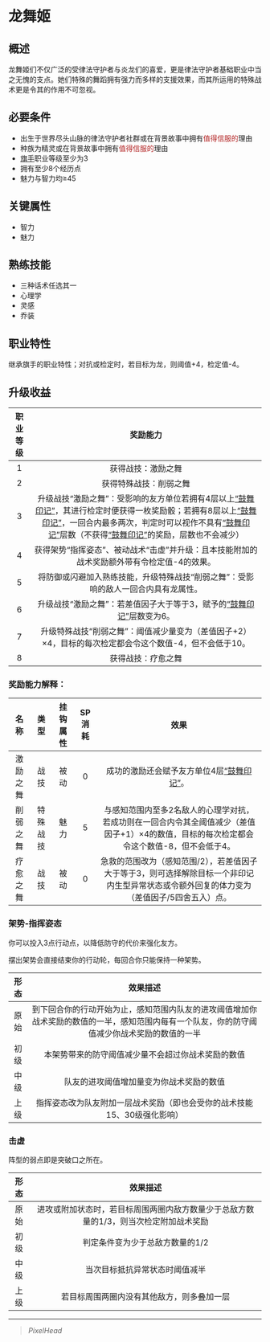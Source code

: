 # 龙舞姬

## 概述

龙舞姬们不仅广泛的受律法守护者与炎龙们的喜爱，更是律法守护者基础职业中当之无愧的支点。她们特殊的舞蹈拥有强力而多样的支援效果，而其所运用的特殊战术更是令其的作用不可忽视。

## 必要条件

* 出生于世界尽头山脉的律法守护者社群或在背景故事中拥有<font color="#B22222">值得信服的</font>理由
* 种族为精灵或在背景故事中拥有<font color="#B22222">值得信服的</font>理由
* <a href="../../../basicJob/Standard-bearer" target="_blank">旗手</a>职业等级至少为3
* 拥有至少8个经历点
* 魅力与智力均≥45

## 关键属性

* 智力
* 魅力

## 熟练技能

* 三种话术任选其一
* 心理学
* 灵感
* 乔装
  
## 职业特性

继承旗手的职业特性；对抗或检定时，若目标为龙，则阈值+4，检定值-4。

## 升级收益

职业等级|奖励能力
:--:|:--:
1|获得战技：激励之舞
2|获得特殊战技：削弱之舞
3|升级战技“激励之舞”：受影响的友方单位若拥有4层以上<a href="../../../../status/mark/#鼓舞印记" target="_blank">“鼓舞印记”</a>，其进行检定时便获得一枚奖励骰；若拥有8层以上<a href="../../../../status/mark/#鼓舞印记" target="_blank">“鼓舞印记”</a>，一回合内最多两次，判定时可以视作不具有<a href="../../../../status/mark/#鼓舞印记" target="_blank">“鼓舞印记”</a>层数（不获得<a href="../../../../status/mark/#鼓舞印记" target="_blank">“鼓舞印记”</a>的奖励，层数也不会减少）
4|获得架势“指挥姿态”、被动战术“击虚”并升级：且本技能附加的战术奖励额外带有令检定值-4的效果。
5|将防御或闪避加入熟练技能，升级特殊战技“削弱之舞”：受影响的敌人一回合内具有龙属性。
6|升级战技“激励之舞”：若差值因子大于等于3，赋予的<a href="../../../../status/mark/#鼓舞印记" target="_blank">“鼓舞印记”</a>层数变为6。
7|升级特殊战技“削弱之舞”：阈值减少量变为（差值因子+2）×4，目标的每次检定都会令这个数值-4，但不会低于10。
8|获得战技：疗愈之舞

### 奖励能力解释：

名称|类型|挂钩属性|SP消耗|效果
:--:|:--:|:--:|:--:|:--:
激励之舞|战技|被动|0|成功的激励还会赋予友方单位4层<a href="../../../../status/mark/#鼓舞印记" target="_blank">“鼓舞印记”</a>。
削弱之舞|特殊战技|魅力|5|与感知范围内至多2名敌人的心理学对抗，若成功则在一回合内令其全阈值减少（差值因子+1）×4的数值，目标的每次检定都会令这个数值-8，但不会低于4。
疗愈之舞|战技|被动|0|急救的范围改为（感知范围/2），若差值因子大于等于3，则可选择解除目标一个非印记内生型异常状态或令额外回复的体力变为（差值因子/5四舍五入）点。

### 架势-指挥姿态

你可以投入3点行动点，以降低防守的代价来强化友方。

摆出架势会直接结束你的行动轮，每回合你只能保持一种架势。

形态|效果描述
:--:|:--:
原始|到下回合你的行动开始为止，感知范围内队友的进攻阈值增加你战术奖励的数值的一半，感知范围内每有一个队友，你的防守阈值减少你战术奖励的数值的一半
初级|本架势带来的防守阈值减少量不会超过你战术奖励的数值
中级|队友的进攻阈值增加量变为你战术奖励的数值
上级|指挥姿态改为队友附加一层战术奖励（即也会受你的战术技能15、30级强化影响）

### 击虚

阵型的弱点即是突破口之所在。

形态|效果描述
:--:|:--:
原始|进攻或附加状态时，若目标周围两圈内敌方数量少于总敌方数量的1/3，则当次检定附加战术奖励
初级|判定条件变为少于总敌方数量的1/2
中级|当次目标抵抗异常状态时阈值减半
上级|若目标周围两圈内没有其他敌方，则多叠加一层

---

> *PixelHead*